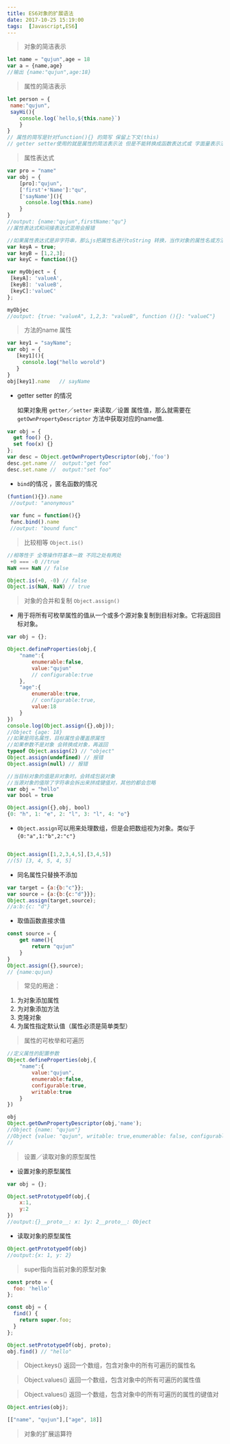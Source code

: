 ```yaml
---
title: ES6对象的扩展语法
date: 2017-10-25 15:19:00
tags:  [Javascript,ES6]
---
```




>对象的简洁表示

```javascript
let name = "qujun",age = 18
var a = {name,age}
//输出 {name:"qujun",age:18}
```

>属性的简洁表示

```javascript
let person = {
 name:"qujun",
 sayHi(){
 	console.log(`hello,${this.name}`)
 	}
}
// 属性的简写是针对function(){} 的简写 保留上下文(this)
// getter setter使用的就是属性的简洁表示法 但是不能转换成函数表达式或 字面量表示法
```

>属性表达式

```javascript
var pro = "name"
var obj = {
	[pro]:"qujun",
	['first'+'Name']:"qu",
	['sayName'](){
	  console.log(this.name)
	}
}
//output: {name:"qujun",firstName:"qu"}
//属性表达式和间接表达式混用会报错
```
```javascript
//如果属性表达式是非字符串，那么js把属性名进行toString 转换，当作对象的属性名或方法名
var keyA = true;
var keyB = [1,2,3];
var keyC = function(){}

var myObject = {
 [keyA]: 'valueA',
 [keyB]: 'valueB',
 [keyC]:'valueC'
};

myObjec
//output: {true: "valueA", 1,2,3: "valueB", function (){}: "valueC"}
```

<!-- more -->
>方法的name 属性

```javascript
var key1 = "sayName";
var obj = {
   [key1](){
     console.log("hello worold")
   }
}
obj[key1].name   // sayName

```
- getter setter 的情况

	如果对象用 `getter`／`setter` 来读取／设置 属性值，那么就需要在	`getOwnPropertyDescriptor` 方法中获取对应的name值.

```javascript
var obj = {
  get foo() {},
  set foo(x) {}
};
var desc = Object.getOwnPropertyDescriptor(obj,'foo')
desc.get.name //  output:"get foo"
desc.set.name //  output:"set foo"

```
- `bind`的情况	，匿名函数的情况

```javascript
(funtion(){}).name 
 //output: "anonymous"
 
 var func = function(){}
 func.bind().name 
 //output: "bound func"
```
>比较相等 `Object.is()`

```javascript
//相等性于 全等操作符基本一致 不同之处有两处
 +0 === -0 //true
NaN === NaN // false

Object.is(+0, -0) // false
Object.is(NaN, NaN) // true

```

>对象的合并和复制 `Object.assign()`
 
- 用于将所有可枚举属性的值从一个或多个源对象复制到目标对象。它将返回目标对象。

```javascript
var obj = {};

Object.defineProperties(obj,{
    "name":{
        enumerable:false,
        value:"qujun"
        // configurable:true
    },
    "age":{
        enumerable:true,
        // configurable:true,
        value:18
    }
})
console.log(Object.assign({},obj));
//Object {age: 18}
//如果是同名属性，目标属性会覆盖原属性
//如果参数不是对象 会转换成对象，再返回
typeof Object.assign(2) // "object"
Object.assign(undefined) // 报错
Object.assign(null) // 报错

//当目标对象的值是非对象时。会转成包装对象
//当源对象的值除了字符串会拆出来拼成键值对，其他的都会忽略
var obj = "hello"
var bool = true

Object.assign({},obj, bool)
{0: "h", 1: "e", 2: "l", 3: "l", 4: "o"}
```
 - `Object.assign`可以用来处理数组，但是会把数组视为对象。类似于`{0:"a",1:"b",2:"c"}`

```js

Object.assign([1,2,3,4,5],[3,4,5])
//(5) [3, 4, 5, 4, 5]

```
- 同名属性只替换不添加

```js
var target = {a:{b:"c"}};
var source = {a:{b:{c:"d"}}};
Object.assign(target,source);
//a:b:{c: "d"}
```

- 取值函数直接求值

```js
const source = {
    get name(){
        return "qujun"
    }
}
Object.assign({},source);
// {name:qujun}
```

>常见的用途：

1. 为对象添加属性
2. 为对象添加方法
3. 克隆对象
4. 为属性指定默认值（属性必须是简单类型）

>属性的可枚举和可遍历

```js
//定义属性的配置参数
Object.defineProperties(obj,{
    "name":{
        value:"qujun",
        enumerable:false,
        configurable:true,
        writable:true
    }
})

obj
Object.getOwnPropertyDescriptor(obj,'name');
//Object {name: "qujun"}
//Object {value: "qujun", writable: true,enumerable: false, configurable: true}
//
```

> 设置／读取对象的原型属性

- 设置对象的原型属性

```javascript
var obj = {};

Object.setPrototypeOf(obj,{
    x:1,
    y:2
})
//output:{}__proto__: x: 1y: 2__proto__: Object
```
- 读取对象的原型属性

```javascript
Object.getPrototypeOf(obj)
//output:{x: 1, y: 2}
```
> super指向当前对象的原型对象

```javascript
const proto = {
  foo: 'hello'
};

const obj = {
  find() {
    return super.foo;
  }
};

Object.setPrototypeOf(obj, proto);
obj.find() // "hello"
```
>Object.keys() 返回一个数组，包含对象中的所有可遍历的属性名

>Object.values() 返回一个数组，包含对象中的所有可遍历的属性值

>Object.values() 返回一个数组，包含对象中的所有可遍历的属性的键值对

```javascript
Object.entries(obj);

[["name", "qujun"],["age", 18]]
```
>对象的扩展运算符



